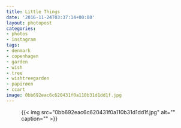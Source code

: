 ```yaml
---
title: Little Things
date: '2016-11-24T03:37:14+00:00'
layout: photopost
categories:
- photos
- instagram
tags:
- denmark
- copenhagen
- garden
- wish
- tree
- wishtreegarden
- papirøen
- ccart
image: 0bb692eac6c620431f0a110b31d1dd1f.jpg
---
```


<figure class="photo photo--square">
  {{< img src="0bb692eac6c620431f0a110b31d1dd1f.jpg" alt="" caption="" >}}

</figure>




